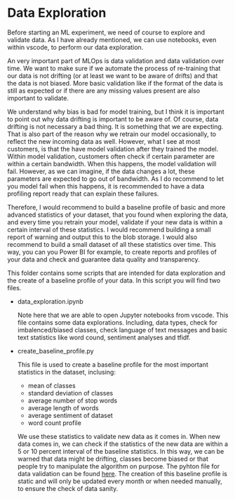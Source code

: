 # Data Exploration
Before starting an ML experiment, we need of course to explore and validate data. As I have already mentioned, we can use notebooks, even within vscode, to perform our data exploration. 

An very important part of MLOps is data validation and data validation over time. We want to make sure if we automate the process of re-training that our data is not drifting (or at least we want to be aware of drifts) and that the data is not biased. More basic validation like if the format of the data is still as expected or if there are any missing values present are also important to validate. 

We understand why bias is bad for model training, but I think it is important to point out why data drifting is important to be aware of. Of course, data drifting is not necessary a bad thing. It is something that we are expecting. That is also part of the reason why we retrain our model occasionally, to reflect the new incoming data as well. However, what I see at most customers, is that the have model validation after they trained the model. Within model validation, customers often check if certain parameter are within a certain bandwidth. When this happens, the model validation will fail. However, as we can imagine, if the data changes a lot, these parameters are expected to go out of bandwidth. As I do recommend to let you model fail when this happens, it is recommended to have a data profiling report ready that can explain these failures.

Therefore, I would recommend to build a baseline profile of basic and more advanced statistics of your dataset, that you found when exploring the data, and every time you retrain your model, validate if your new data is within a certain interval of these statistics. I would recommend building a small report of warning and output this to the blob storage. I would also recommend to build a small dataset of all these statistics over time. This way, you can you Power BI for example, to create reports and profiles of your data and check and guarantee data quality and transparency. 

This folder contains some scripts that are intended for data exploration and the create of a baseline profile of your data. In this script you will find two files.

* data_exploration.ipynb

    Note here that we are able to open Jupyter notebooks from vscode. This file contains some data explorations. Including, data types, check for imbalenced/biased classes, check language of text messages and basic text statistics like word cound, sentiment analyses and tfidf. 

* create_baseline_profile.py

    This file is used to create a baseline profile for the most important statistics in the dataset, inclusing:
    - mean of classes
    - standard deviation of classes
    - average number of stop words
    - average length of words
    - average sentiment of dataset
    - word count profile

    We use these statistics to validate new data as it comes in. When new data comes in, we can check if the statistics of the new data are within a 5 or 10 percent interval of the baseline statistics. In this way, we can be warned that data might be drifting, classes become biased or that people try to manipulate the algorithm on purpose. The pyhton file for data validation can be found [here](https://github.com/miquelladeboer/aml-mlops-workshop/blob/master/code/data%20validation%20and%20preparation/data_validation.py). The creation of this baseline profile is static and will only be updated every month or when needed manually, to ensure the check of data sanity.



